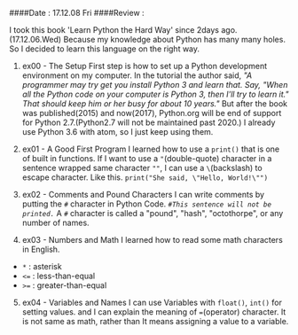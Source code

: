 ####Date : 17.12.08 Fri
####Review :

I took this book 'Learn Python the Hard Way' since 2days ago. (17.12.06.Wed)
Because my knowledge about Python has many many holes.
So I decided to learn this language on the right way.

1. ex00 - The Setup
First step is how to set up a Python development environment on my computer.
In the tutorial the author said,
*"A programmer may try get you install Python 3 and learn that. Say, "When all the Python code on your computer is Python 3, then I'll try to learn it." That should keep him or her busy for about 10 years."*
But after the book was published(2015) and now(2017), Python.org will be end of support for Python 2.7.(Python2.7 will not be maintained past 2020.)
I already use Python 3.6 with atom, so I just keep using them.

2. ex01 - A Good First Program
I learned how to use a `print()` that is one of built in functions.
If I want to use a `"`(double-quote) character in a sentence wrapped same character `""`, I can use a `\`(backslash) to escape character. Like this.
`print("She said, \"Hello, World!\"")`

3. ex02 - Comments and Pound Characters
I can write comments by putting the `#` character in Python Code.
*`#This sentence will not be printed.`* A `#` character is called a "pound", "hash", "octothorpe", or any number of names.

4. ex03 - Numbers and Math
I learned how to read some math characters in English.
- `*` : asterisk
- `<=` : less-than-equal
- `>=` : greater-than-equal

5. ex04 - Variables and Names
I can use Variables with `float()`, `int()` for setting values.
and I can explain the meaning of `=`(operator) character.
It is not same as math, rather than It means assigning a value to a variable.

